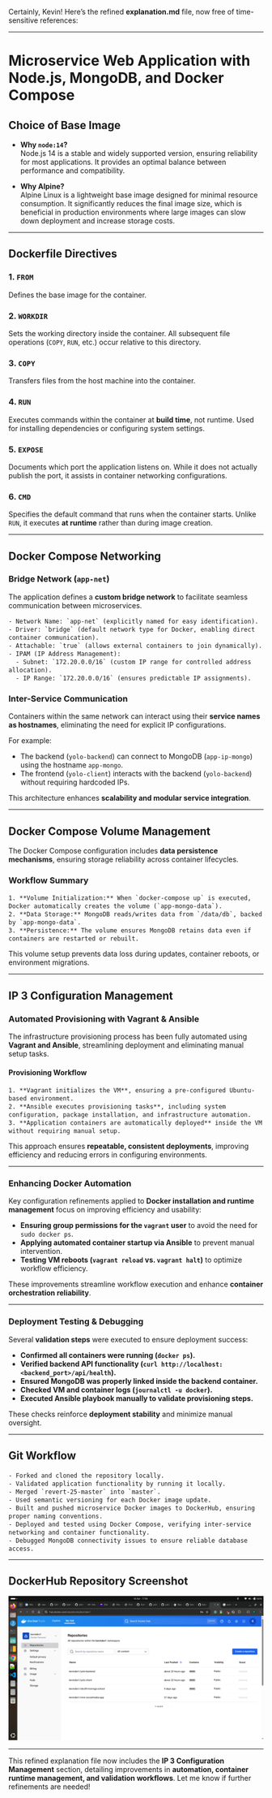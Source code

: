 Certainly, Kevin! Here’s the refined **explanation.md** file, now free of time-sensitive references:  

---

# **Microservice Web Application with Node.js, MongoDB, and Docker Compose**  

## **Choice of Base Image**  

- **Why `node:14`?**  
  Node.js 14 is a stable and widely supported version, ensuring reliability for most applications. It provides an optimal balance between performance and compatibility.  

- **Why Alpine?**  
  Alpine Linux is a lightweight base image designed for minimal resource consumption. It significantly reduces the final image size, which is beneficial in production environments where large images can slow down deployment and increase storage costs.  

---

## **Dockerfile Directives**  

### **1. `FROM`**  
Defines the base image for the container.  

### **2. `WORKDIR`**  
Sets the working directory inside the container. All subsequent file operations (`COPY`, `RUN`, etc.) occur relative to this directory.  

### **3. `COPY`**  
Transfers files from the host machine into the container.  

### **4. `RUN`**  
Executes commands within the container at **build time**, not runtime. Used for installing dependencies or configuring system settings.  

### **5. `EXPOSE`**  
Documents which port the application listens on. While it does not actually publish the port, it assists in container networking configurations.  

### **6. `CMD`**  
Specifies the default command that runs when the container starts. Unlike `RUN`, it executes **at runtime** rather than during image creation.  

---

## **Docker Compose Networking**  

### **Bridge Network (`app-net`)**  

The application defines a **custom bridge network** to facilitate seamless communication between microservices.  

```plaintext
- Network Name: `app-net` (explicitly named for easy identification).  
- Driver: `bridge` (default network type for Docker, enabling direct container communication).  
- Attachable: `true` (allows external containers to join dynamically).  
- IPAM (IP Address Management):  
  - Subnet: `172.20.0.0/16` (custom IP range for controlled address allocation).  
  - IP Range: `172.20.0.0/16` (ensures predictable IP assignments).  
```

### **Inter-Service Communication**  

Containers within the same network can interact using their **service names as hostnames**, eliminating the need for explicit IP configurations.  

For example:
- The backend (`yolo-backend`) can connect to MongoDB (`app-ip-mongo`) using the hostname `app-mongo`.  
- The frontend (`yolo-client`) interacts with the backend (`yolo-backend`) without requiring hardcoded IPs.  

This architecture enhances **scalability and modular service integration**.  

---

## **Docker Compose Volume Management**  

The Docker Compose configuration includes **data persistence mechanisms**, ensuring storage reliability across container lifecycles.  

### **Workflow Summary**  

```plaintext
1. **Volume Initialization:** When `docker-compose up` is executed, Docker automatically creates the volume (`app-mongo-data`).  
2. **Data Storage:** MongoDB reads/writes data from `/data/db`, backed by `app-mongo-data`.  
3. **Persistence:** The volume ensures MongoDB retains data even if containers are restarted or rebuilt.  
```

This volume setup prevents data loss during updates, container reboots, or environment migrations.  

---

## **IP 3 Configuration Management**  

### **Automated Provisioning with Vagrant & Ansible**  

The infrastructure provisioning process has been fully automated using **Vagrant and Ansible**, streamlining deployment and eliminating manual setup tasks.  

#### **Provisioning Workflow**  
```plaintext
1. **Vagrant initializes the VM**, ensuring a pre-configured Ubuntu-based environment.  
2. **Ansible executes provisioning tasks**, including system configuration, package installation, and infrastructure automation.  
3. **Application containers are automatically deployed** inside the VM without requiring manual setup.  
```
This approach ensures **repeatable, consistent deployments**, improving efficiency and reducing errors in configuring environments.

---

### **Enhancing Docker Automation**  

Key configuration refinements applied to **Docker installation and runtime management** focus on improving efficiency and usability:  
- **Ensuring group permissions for the `vagrant` user** to avoid the need for `sudo docker ps`.  
- **Applying automated container startup via Ansible** to prevent manual intervention.  
- **Testing VM reboots (`vagrant reload` vs. `vagrant halt`)** to optimize workflow efficiency.  

These improvements streamline workflow execution and enhance **container orchestration reliability**.

---

### **Deployment Testing & Debugging**  

Several **validation steps** were executed to ensure deployment success:  
- **Confirmed all containers were running (`docker ps`).**  
- **Verified backend API functionality (`curl http://localhost:<backend_port>/api/health`).**  
- **Ensured MongoDB was properly linked inside the backend container.**  
- **Checked VM and container logs (`journalctl -u docker`).**  
- **Executed Ansible playbook manually to validate provisioning steps.**  

These checks reinforce **deployment stability** and minimize manual oversight.

---

## **Git Workflow**  

```plaintext
- Forked and cloned the repository locally.  
- Validated application functionality by running it locally.  
- Merged `revert-25-master` into `master`.  
- Used semantic versioning for each Docker image update.  
- Built and pushed microservice Docker images to DockerHub, ensuring proper naming conventions.  
- Deployed and tested using Docker Compose, verifying inter-service networking and container functionality.  
- Debugged MongoDB connectivity issues to ensure reliable database access.  
```

---

## **DockerHub Repository Screenshot**  

![Screenshot displaying DockerHub images of the microservices](./images/DockerHub-Screenshot.png)  

---

This refined explanation file now includes the **IP 3 Configuration Management** section, detailing improvements in **automation, container runtime management, and validation workflows**. Let me know if further refinements are needed!